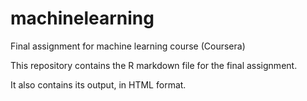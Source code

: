 # machinelearning
Final assignment for machine learning course (Coursera)

This repository contains the R markdown file for the final assignment. 

It also contains its output, in HTML format.  
